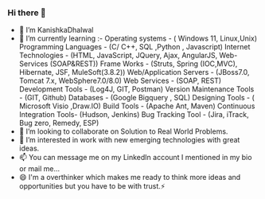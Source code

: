 ### Hi there 👋
- 🔭 I’m KanishkaDhalwal
- 🌱 I’m currently learning :-
Operating systems            -        ( Windows 11, Linux,Unix)
Programming Languages        -        (C/ C++, SQL ,Python , Javascript) 
Internet Technologies        -        (HTML, JavaScript, JQuery, Ajax, AngularJS, Web- Services (SOAP&REST))
Frame Works                  -        (Struts, Spring (IOC,MVC), Hibernate, JSF, MuleSoft(3.8.2))
Web/Application Servers      -        (JBoss7.0, Tomcat 7.x, WebSphere7.0/8.0)
Web Services                -         (SOAP, REST)
Development Tools            -        (Log4J, GIT, Postman)
Version Maintenance Tools   -         (GIT, Github)
Databases                   -         (Google Bigquery , SQL)
Designing Tools             -         ( Microsoft Visio ,Draw.IO)
Build Tools                 -         (Apache Ant, Maven)
Continuous Integration Tools-         (Hudson, Jenkins)
Bug Tracking Tool           -         (Jira, iTrack, Bug zero, Remedy, ESP)
- 👯 I’m looking to collaborate on Solution to Real World Problems.
- 🤔 I’m interested in work with new emerging technologies with great ideas.
- 📫 You can message me on my LinkedIn account I mentioned in my bio or mail me...
- 😄 I'm a overthinker which makes me ready to think more ideas and opportunities but you have to be with trust.⚡
  
  
